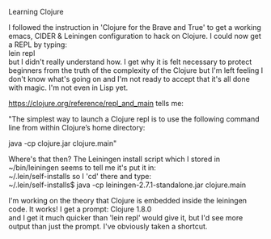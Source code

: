 Learning Clojure

I followed the instruction in 'Clojure for the Brave and True' to get a working emacs, CIDER & Leiningen configuration 
to hack on Clojure. I could now get a REPL by typing:  
lein repl  
but I didn't really understand how. I get why it is felt necessary to protect beginners from the truth of the complexity 
of the Clojure but I'm left feeling I don't know what's going on and I'm not ready to accept that it's all done with magic.
I'm not even in Lisp yet.

https://clojure.org/reference/repl_and_main tells me:  

"The simplest way to launch a Clojure repl is to use the following command line from within Clojure’s home directory:

java -cp clojure.jar clojure.main"

Where's that then? The Leiningen install script which I stored in ~/bin/leiningen seems to tell me it's put it in:  
~/.lein/self-installs
so I 'cd' there and type:  
~/.lein/self-installs$ java -cp leiningen-2.7.1-standalone.jar clojure.main

I'm working on the theory that Clojure is embedded inside the leiningen code. It works! I get a prompt:
Clojure 1.8.0  
and I get it much quicker than 'lein repl' would give it, but I'd see more output than just the prompt.
I've obviously taken a shortcut.
